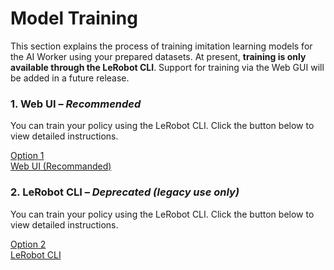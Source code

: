 # Model Training

This section explains the process of training imitation learning models for the AI Worker using your prepared datasets.
At present, **training is only available through the LeRobot CLI**. Support for training via the Web GUI will be added in a future release.

### 1. Web UI – *Recommended*

You can train your policy using the LeRobot CLI. Click the button below to view detailed instructions.

<a href="/ai_worker/model_training_with_web_ui_ai_worker" class="button-dataset-preparation-option">
Option 1<br>Web UI (Recommanded)
</a>


### 2. LeRobot CLI – *Deprecated (legacy use only)*

You can train your policy using the LeRobot CLI. Click the button below to view detailed instructions.

<a href="/ai_worker/model_training_with_lerobot_cli_ai_worker" class="button-dataset-preparation-option">
Option 2<br>LeRobot CLI
</a>
